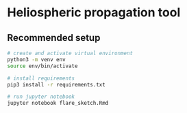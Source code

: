 # Heliospheric propagation tool



## Recommended setup

```bash
# create and activate virtual environment
python3 -m venv env
source env/bin/activate

# install requirements
pip3 install -r requirements.txt

# run jupyter notebook
jupyter notebook flare_sketch.Rmd
```